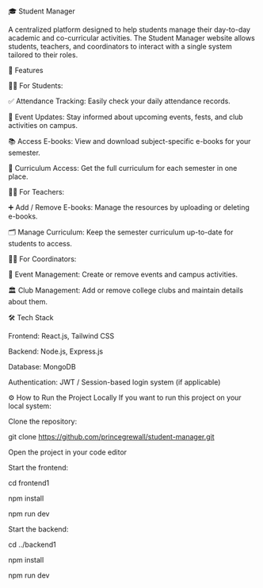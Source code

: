 🎓 Student Manager

A centralized platform designed to help students manage their day-to-day academic and co-curricular activities. The Student Manager website allows students, teachers, and coordinators to interact with a single system tailored to their roles.

🚀 Features

👩‍🎓 For Students:

✅ Attendance Tracking: Easily check your daily attendance records.

📅 Event Updates: Stay informed about upcoming events, fests, and club activities on campus.

📚 Access E-books: View and download subject-specific e-books for your semester.

📝 Curriculum Access: Get the full curriculum for each semester in one place.

👨‍🏫 For Teachers:

➕ Add / Remove E-books: Manage the resources by uploading or deleting e-books.

🗂️ Manage Curriculum: Keep the semester curriculum up-to-date for students to access.

🧑‍💼 For Coordinators:

🎉 Event Management: Create or remove events and campus activities.

🏛️ Club Management: Add or remove college clubs and maintain details about them.

🛠️ Tech Stack

Frontend: React.js, Tailwind CSS

Backend: Node.js, Express.js

Database: MongoDB

Authentication: JWT / Session-based login system (if applicable)


⚙️ How to Run the Project Locally
If you want to run this project on your local system:

Clone the repository:

git clone https://github.com/princegrewall/student-manager.git

Open the project in your code editor

Start the frontend:

cd frontend1

npm install

npm run dev

Start the backend:

cd ../backend1

npm install

npm run dev

